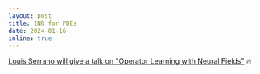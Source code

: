 ```yaml
---
layout: post
title: INR for PDEs
date: 2024-01-16 
inline: true
---
```


[Louis Serrano will give a talk on "Operator Learning with Neural Fields"](projects/coral4pde_lserrano/)  :fire:

